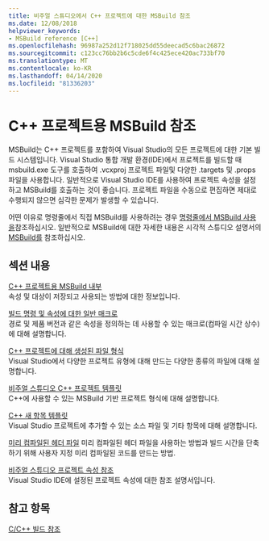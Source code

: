 ```yaml
---
title: 비주얼 스튜디오에서 C++ 프로젝트에 대한 MSBuild 참조
ms.date: 12/08/2018
helpviewer_keywords:
- MSBuild reference [C++]
ms.openlocfilehash: 96987a252d12f718025dd55deecad5c6bac26872
ms.sourcegitcommit: c123cc76bb2b6c5cde6f4c425ece420ac733bf70
ms.translationtype: MT
ms.contentlocale: ko-KR
ms.lasthandoff: 04/14/2020
ms.locfileid: "81336203"
---
```

# <a name="msbuild-reference-for-c-projects"></a>C++ 프로젝트용 MSBuild 참조

MSBuild는 C++ 프로젝트를 포함하여 Visual Studio의 모든 프로젝트에 대한 기본 빌드 시스템입니다. Visual Studio 통합 개발 환경(IDE)에서 프로젝트를 빌드할 때 msbuild.exe 도구를 호출하여 .vcxproj 프로젝트 파일및 다양한 .targets 및 .props 파일을 사용합니다. 일반적으로 Visual Studio IDE를 사용하여 프로젝트 속성을 설정하고 MSBuild를 호출하는 것이 좋습니다. 프로젝트 파일을 수동으로 편집하면 제대로 수행되지 않으면 심각한 문제가 발생할 수 있습니다.

어떤 이유로 명령줄에서 직접 MSBuild를 사용하려는 경우 [명령줄에서 MSBuild 사용을](../msbuild-visual-cpp.md)참조하십시오. 일반적으로 MSBuild에 대한 자세한 내용은 시각적 스튜디오 설명서의 [MSBuild를](/visualstudio/msbuild/msbuild) 참조하십시오.

## <a name="in-this-section"></a>섹션 내용

[C++ 프로젝트용 MSBuild 내부](msbuild-visual-cpp-overview.md)<br/>
속성 및 대상이 저장되고 사용되는 방법에 대한 정보입니다.

[빌드 명령 및 속성에 대한 일반 매크로](common-macros-for-build-commands-and-properties.md)<br/>
경로 및 제품 버전과 같은 속성을 정의하는 데 사용할 수 있는 매크로(컴파일 시간 상수)에 대해 설명합니다.

[C++ 프로젝트에 대해 생성된 파일 형식](file-types-created-for-visual-cpp-projects.md)<br/>
Visual Studio에서 다양한 프로젝트 유형에 대해 만드는 다양한 종류의 파일에 대해 설명합니다.

[비주얼 스튜디오 C++ 프로젝트 템플릿](visual-cpp-project-types.md)<br>
C++에 사용할 수 있는 MSBuild 기반 프로젝트 형식에 대해 설명합니다.

[C++ 새 항목 템플릿](using-visual-cpp-add-new-item-templates.md)<br>
Visual Studio 프로젝트에 추가할 수 있는 소스 파일 및 기타 항목에 대해 설명합니다.

[미리 컴파일된 헤더 파일](../creating-precompiled-header-files.md) 미리 컴파일된 헤더 파일을 사용하는 방법과 빌드 시간을 단축하기 위해 사용자 지정 미리 컴파일된 코드를 만드는 방법.

[비주얼 스튜디오 프로젝트 속성 참조](property-pages-visual-cpp.md)<br/>
Visual Studio IDE에 설정된 프로젝트 속성에 대한 참조 설명서입니다.

## <a name="see-also"></a>참고 항목

[C/C++ 빌드 참조](c-cpp-building-reference.md)

